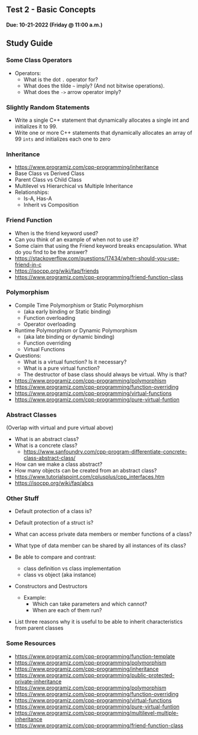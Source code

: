 ## Test 2 - Basic Concepts
#### Due: 10-21-2022 (Friday @ 11:00 a.m.)

## Study Guide

### Some Class Operators

- Operators: 
  - What is the dot `.` operator for?
  - What does the tilde `~` imply? (And not bitwise operations).
  - What does the `->` arrow operator imply?
  
### Slightly Random Statements
- Write a single C++ statement that dynamically allocates a single int and initializes it to 99.
- Write one or more C++ statements that dynamically allocates an array of 99 `ints` and initializes each one to zero

### Inheritance
- https://www.programiz.com/cpp-programming/inheritance
- Base Class vs Derived Class
- Parent Class vs Child Class
- Multilevel vs Hierarchical vs Multiple Inheritance
- Relationships: 
  - Is-A, Has-A 
  - Inherit vs Composition 

### Friend Function
- When is the friend keyword used? 
- Can you think of an example of when not to use it?
- Some claim that using the Friend keyword breaks encapsulation. What do you find to be the answer?
- https://stackoverflow.com/questions/17434/when-should-you-use-friend-in-c
- https://isocpp.org/wiki/faq/friends
- https://www.programiz.com/cpp-programming/friend-function-class


### Polymorphism
 - Compile Time Polymorphism or Static Polymorphism 
   - (aka early binding or Static binding)
   - Function overloading
   - Operator overloading 
- Runtime Polymorphism or  Dynamic Polymorphism 
   - (aka late binding or dynamic binding)
   - Function overriding
   - Virtual Functions 
- Questions:
   - What is a virtual function? Is it necessary?
   - What is a pure virtual function?
   - The destructor of base class should always be virtual. Why is that?
- https://www.programiz.com/cpp-programming/polymorphism
- https://www.programiz.com/cpp-programming/function-overriding
- https://www.programiz.com/cpp-programming/virtual-functions
- https://www.programiz.com/cpp-programming/pure-virtual-funtion

### Abstract Classes

(Overlap with virtual and pure virtual above)
- What is an abstract class?
- What is a concrete class?
  - https://www.sanfoundry.com/cpp-program-differentiate-concrete-class-abstract-class/
- How can we make a class abstract?
- How many objects can be created from an abstract class?
- https://www.tutorialspoint.com/cplusplus/cpp_interfaces.htm
- https://isocpp.org/wiki/faq/abcs

### Other Stuff

- Default protection of a class is?
- Default protection of a struct is?

- What can access private data members or member functions of a class?

- What type of data member can be shared by all instances of its class?

- Be able to compare and contrast:
  - class definition vs class implementation
  - class vs object (aka instance)

- Constructors and Destructors
  - Example: 
    - Which can take parameters and which cannot?
    - When are each of them run?


- List three reasons why it is useful to be able to inherit characteristics from parent classes

### Some Resources


- https://www.programiz.com/cpp-programming/function-template
- https://www.programiz.com/cpp-programming/polymorphism
- https://www.programiz.com/cpp-programming/inheritance
- https://www.programiz.com/cpp-programming/public-protected-private-inheritance
- https://www.programiz.com/cpp-programming/polymorphism
- https://www.programiz.com/cpp-programming/function-overriding
- https://www.programiz.com/cpp-programming/virtual-functions
- https://www.programiz.com/cpp-programming/pure-virtual-funtion
- https://www.programiz.com/cpp-programming/multilevel-multiple-inheritance
- https://www.programiz.com/cpp-programming/friend-function-class



